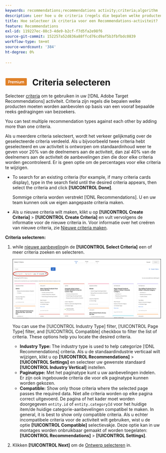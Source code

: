 ```yaml
---
keywords: recommendations;recommendations activity;criteria;algorithm
description: Leer hoe u de criteria (regels die bepalen welke producten of inhoud moet worden aanbevolen) voor gebruik in uw Adobe selecteert [!DNL Target] Recommendations-activiteit.
title: Hoe selecteer ik criteria voor een Recommendations-activiteit?
feature: Recommendations
exl-id: 119227ec-88c3-4de9-b2cf-f7d5fa2e98f6
source-git-commit: 152257a52d836a88ffcd76cd9af5b3fbfbdc0839
workflow-type: tm+mt
source-wordcount: '384'
ht-degree: 0%

---
```


# ![PREMIUM](/help/main/assets/premium.png) Criteria selecteren

Selecteer [criteria](/help/main/c-recommendations/c-algorithms/algorithms.md) om te gebruiken in uw [!DNL Adobe Target Recommendations] activiteit. Criteria zijn regels die bepalen welke producten moeten worden aanbevolen op basis van een vooraf bepaalde reeks gedragingen van bezoekers.

You can test multiple recommendation types against each other by adding more than one criteria.

Als u meerdere criteria selecteert, wordt het verkeer gelijkmatig over de geselecteerde criteria verdeeld. Als u bijvoorbeeld twee criteria hebt geselecteerd en uw activiteit is ontworpen om standaardinhoud weer te geven voor 20% van de deelnemers aan de activiteit, dan zal 40% van de deelnemers aan de activiteit de aanbevelingen zien die door elke criteria worden gecontroleerd. Er is geen optie om de percentages voor elke criteria te wijzigen.

* To search for an existing criteria (for example, if many criteria cards display), type in the search field until the desired criteria appears, then select the criteria and click **[!UICONTROL Done]**.

   Sommige criteria worden verstrekt [!DNL Recommendations]. U en uw team kunnen ook uw eigen aangepaste criteria maken.

* Als u nieuwe criteria wilt maken, klikt u op **[!UICONTROL Create Criteria]** > **[!UICONTROL Create Criteria]** en vult vervolgens de informatie voor de nieuwe criteria in. Voor informatie over het creëren van nieuwe criteria, zie [Nieuwe criteria maken](/help/main/c-recommendations/c-algorithms/create-new-algorithm.md#task_8A9CB465F28D44899F69F38AD27352FE).

**Criteria selecteren:**

1. while [nieuwe aanbeveling](/help/main/c-recommendations/t-create-recs-activity/create-recs-activity.md#task_6874328773C64C44A73F0A130AD3F96F)in de **[!UICONTROL Select Criteria]** een of meer criteria zoeken en selecteren.

   ![Select Criteria dialog box](/help/main/c-recommendations/t-create-recs-activity/assets/filters.png)

   You can use the [!UICONTROL Industry Type] filter, [!UICONTROL Page Type] filter, and [!UICONTROL Compatible] checkbox to filter the list of criteria. These options help you locate the desired criteria.

   * **Industry Type:** The industry type is used to help categorize [!DNL Recommendations] criteria. Als u de standaardindustrie verticaal wilt wijzigen, klikt u op **[!UICONTROL Recommendations]** > **[!UICONTROL Settings]** en selecteer uw gewenste standaard **[!UICONTROL Industry Vertical]** instellen.
   * **Paginatype:** Met het paginatype kunt u uw aanbevelingen indelen. Er zijn ook ingebouwde criteria die voor elk paginatype kunnen worden gekozen.
   * **Compatible:** Show only those criteria where the selected page passes the required data. Niet alle criteria worden op elke pagina correct uitgevoerd. De pagina of het kader moet worden doorgegeven `entity.id` of `entity.categoryId` voor het huidige item/de huidige categorie-aanbevelingen compatibel te maken. In general, it is best to show only compatible criteria. Als u echter incompatibele criteria voor de activiteit wilt gebruiken, wist u de optie **[!UICONTROL Compatible]** selectievakje. Deze optie kan in uw montages worden onbruikbaar gemaakt of worden toegelaten: **[!UICONTROL Recommendations]** > **[!UICONTROL Settings]**.

1. Klikken **[!UICONTROL Next]** om de [Ontwerp selecteren](/help/main/c-recommendations/c-design-overview/design-overview.md) in.
